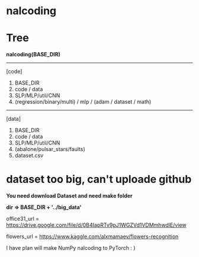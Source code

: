 # nalcoding

# Tree

**nalcoding(BASE_DIR)**

----------------------------------------------
[code]
1. BASE_DIR
2. code / data 
3. SLP/MLP/util/CNN
4. (regression/binary/multi) / mlp / (adam / dataset / math) 
----------------------------------------------
[data]
1. BASE_DIR
2. code / data 
3. SLP/MLP/util/CNN
4. (abalone/pulsar_stars/faults)
5. dataset.csv

# dataset too big, can't uploade github 

**You need download Dataset and need make folder**

**dir => BASE_DIR + '../big_data'**

office31_url = https://drive.google.com/file/d/0B4IapRTv9pJ1WGZVd1VDMmhwdlE/view

flowers_url = https://www.kaggle.com/alxmamaev/flowers-recognition


I have plan will make NumPy nalcoding to PyTorch : )
